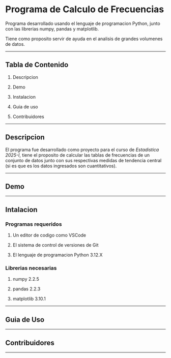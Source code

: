 # Programa de Calculo de Frecuencias
Programa desarrollado usando el lenguaje de programacion Python, junto con las librerias numpy, pandas y matplotlib.

Tiene como proposito servir de ayuda en el analisis de grandes volumenes de datos.


---

## Tabla de Contenido
1. Descripcion

2. Demo

3. Instalacion

4. Guia de uso

5. Contribuidores

---

## Descripcion

El programa fue desarrollado como proyecto para el curso de *Estadistica 2025-I*, tiene el proposito de calcular las tablas de frecuencias de un conjunto de datos junto con sus respectivas medidas de tendencia central (si es que es los datos ingresados son cuantitativos).

---

## Demo

---

## Intalacion
### Programas requeridos
1. Un editor de codigo como VSCode

2. El sistema de control de versiones de Git

3. El lenguaje de programacion Python 3.12.X

### Librerias necesarias

1. numpy 2.2.5

2. pandas 2.2.3

3. matplotlib 3.10.1

---

## Guia de Uso

---

## Contribuidores

---
